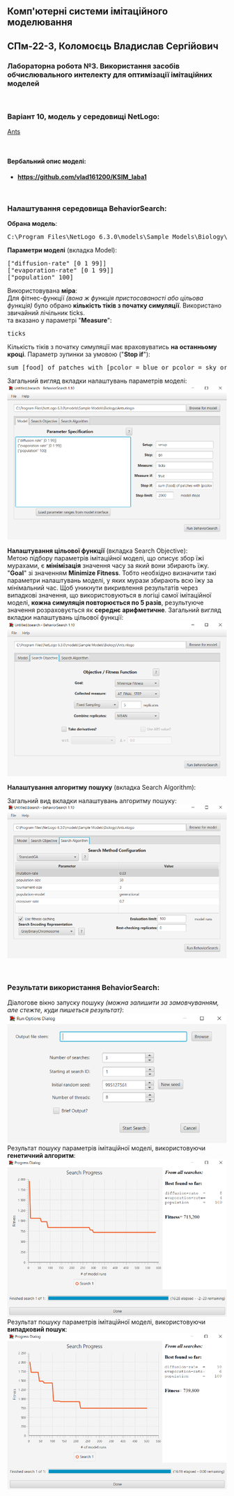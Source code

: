 ## Комп'ютерні системи імітаційного моделювання
## СПм-22-3, **Коломоєць Владислав Сергійович**
### Лабораторна робота №**3**. Використання засобів обчислювального интелекту для оптимізації імітаційних моделей

<br>

### Варіант 10, модель у середовищі NetLogo:
[Ants](https://www.netlogoweb.org/launch#http://www.netlogoweb.org/assets/modelslib/Sample%20Models/Biology/Ants.nlogo)

<br>

#### Вербальний опис моделі:

- **https://github.com/vlad161200/KSIM_laba1**

<br>

### Налаштування середовища BehaviorSearch:

**Обрана модель**:
<pre>
C:\Program Files\NetLogo 6.3.0\models\Sample Models\Biology\Ants.nlogo
</pre>

**Параметри моделі** (вкладка Model):  
<pre>
["diffusion-rate" [0 1 99]]
["evaporation-rate" [0 1 99]]
["population" 100]
</pre>

Використовувана **міра**:  
Для фітнес-функції *(вона ж функція пристосованості або цільова функція)* було обрано **кількість тіків з початку симуляції**. Використано звичайний лічільник ticks.  
та вказано у параметрі "**Measure**":
<pre>
ticks
</pre>

Кількість тіків з початку симуляції має враховуватись **на останньому кроці**. 
Параметр зупинки за умовою ("**Stop if**"): 
<pre>
sum [food] of patches with [pcolor = blue or pcolor = sky or pcolor = cyan] = 0
</pre>
Загальний вигляд вкладки налаштувань параметрів моделі:  
![Вкладка налаштувань параметрів моделі](parameters.png)

**Налаштування цільової функції** (вкладка Search Objective):  
Метою підбору параметрів імітаційної моделі, що описує збор їжі мурахами, є **мінімізація** значення часу за який вони збирають їжу. "**Goal**" зі значенням **Minimize Fitness**. Тобто необхідно визначити такі параметри налаштувань моделі, у яких мурази збирають всю їжу за мінімальний час. 
Щоб уникнути викривлення результатів через випадкові значення, що використовуються в логіці самої імітаційної моделі, **кожна симуляція повторюється по 5 разів**, результуюче значення розраховується як **середнє арифметичне**. 
Загальний вигляд вкладки налаштувань цільової функції:  
![Вкладка налаштувань цільової функції](objective.png)

**Налаштування алгоритму пошуку** (вкладка Search Algorithm):  

Загальний вид вкладки налаштувань алгоритму пошуку:  
![Вкладка налаштувань пошуку](search.png)

<br>

### Результати використання BehaviorSearch:
Діалогове вікно запуску пошуку *(можна залишити за замовчуванням, але стежте, куди пишеться результат)*:  
![Вікно запуску пошуку](dialog.png)
Результат пошуку параметрів імітаційної моделі, використовуючи **генетичний алгоритм**:  
![Результати пошуку за допомогою ГА](dna.png)
Результат пошуку параметрів імітаційної моделі, використовуючи **випадковий пошук**:  
![Результати випадкового пошуку](rs.png)

